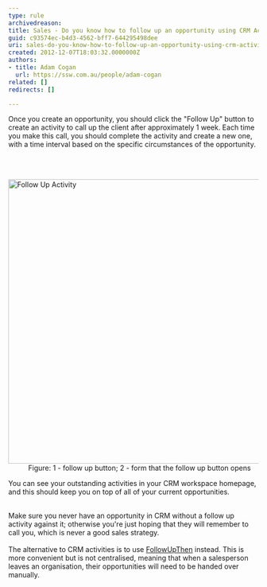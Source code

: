 ```yaml
---
type: rule
archivedreason: 
title: Sales - Do you know how to follow up an opportunity using CRM Activities?
guid: c93574ec-b4d3-4562-bff7-644295498dee
uri: sales-do-you-know-how-to-follow-up-an-opportunity-using-crm-activities
created: 2012-12-07T18:03:32.0000000Z
authors:
- title: Adam Cogan
  url: https://ssw.com.au/people/adam-cogan
related: []
redirects: []

---
```



<p>Once you create an opportunity, you should click the &quot;Follow Up&quot; button to
          create an activity to call up the client after approximately 1 week. Each time you
          make this call, you should complete the&#160;activity and create a new one, with a time
          interval based on the specific circumstances of the opportunity.</p>
<br><excerpt class='endintro'></excerpt><br>
<dl class="image">
          <dt>
            <img alt="Follow Up Activity" src="/Communication/RulesToBetterCRMForUsers/PublishingImages/FollowUpActivity.jpg" style="width&#58;600px;height&#58;572px;" /></dt>
          <dd>
            Figure&#58; 1 - follow up button; 2 - form that the follow up button opens</dd>
        </dl>
        <p>
          You can see your outstanding activities in your CRM workspace homepage, and this
          should keep you on top of all of your current opportunities.</p><p><br>
          Make sure you never have an opportunity in CRM without a follow up activity against
          it; otherwise you're just hoping that they will remember to call you, which is&#160;never a good
          sales strategy.
        <br><br>The alternative to CRM activities is to use <a href="/Communication/RulesToBetterEmail/Pages/FollowUpEmailsEffectively.aspx">FollowUpThen</a> instead. This is more convenient but is not centralised, meaning that&#160;​when a salesperson leaves an organisation, their opportunities will need to be handed over manually.</p>


